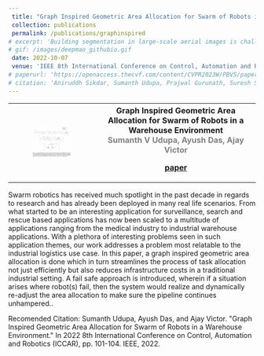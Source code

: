 ```yaml
---
 title: "Graph Inspired Geometric Area Allocation for Swarm of Robots in a Warehouse Environment"
 collection: publications
 permalink: /publications/graphinspired
# excerpt: 'Building segmentation in large-scale aerial images is challenging, especially for small buildings in dense and cluttered urban environments. Complex building structures with highly varied geometric footprints pose an additional challenge for the building segmentation task in satellite imagery. In this work, we propose to tackle the issue of detecting and segmenting small and complex-shaped buildings in Electro-Optical (EO) and SAR satellite imagery. A novel architecture Deep Multi-scale Aware Overcomplete Network (DeepMAO), is proposed that comprises an overcomplete branch that focuses on fine structural features and an undercomplete (U-Net) branch tasked to focus on coarse, semantic-rich features. Additionally, a novel self-regulating augmentation strategy, Loss-Mix, is proposed to increase pixel representation of misclassified pixels. DeepMAO is simple and efficient in accurately identifying small and geometrically complex buildings. Experimental results on SpaceNet 6 dataset, on both EO and SAR modalities, and the INRIA dataset show that DeepMAO achieves state-ofthe-art building segmentation performance, including small and complex-shaped buildings with a negligible increase in the parameter count. In addition, the presence of the overcomplete branch in DeepMAO helps in handling the speckle noise present in the SAR image modality.'
# gif: /images/deepmao_githubio.gif
 date: 2022-10-07
 venue: 'IEEE 8th International Conference on Control, Automation and Robotics (ICCAR)'
# paperurl: 'https://openaccess.thecvf.com/content/CVPR2023W/PBVS/papers Sikdar_DeepMAO_Deep_Multi-Scale_Aware_Overcomplete_Network_for_Building_Segmentation_in_CVPRW_2023_paper.pdf'
# citation: 'Aniruddh Sikdar, Sumanth Udupa, Prajwal Gurunath, Suresh Sundaram; Proceedings of the IEEE/CVF Conference on Computer Vision and Pattern Recognition (CVPR) Workshops, 2023, pp. 487-496.'
---
```


<table style="border-collapse: collapse; border: none; font-size:16px">
<tr style="border: none;">
<th style="border: none;"><img src="/images/graphinspired_githubio.gif" width="50%" height="50%"/></th>
<th style="border: none; ">Graph Inspired Geometric Area Allocation for Swarm of Robots in a Warehouse Environment</a><br>
<FONT COLOR="#808080">Sumanth V Udupa, Ayush Das, Ajay Victor</FONT><br>

<a href="https://ieeexplore.ieee.org/stamp/stamp.jsp?tp=&arnumber=9782664">paper</a><br>

</th>
</tr>
</table>

Swarm robotics has received much spotlight in the past decade in regards to research and has already been deployed in many real life scenarios. From what started to be an interesting application for surveillance, search and rescue based applications has now been scaled to a multitude of applications ranging from the medical industry to industrial warehouse applications. With a plethora of interesting problems seen in such application themes,
our work addresses a problem most relatable to the industrial logistics use case. In this paper, a graph inspired geometric area allocation is done which in turn streamlines the process of task allocation not just efficiently but also reduces infrastructure costs in a traditional industrial setting. A fail safe approach is introduced, wherein if a situation arises where robot(s) fail, then the system would realize and dynamically re-adjust the area
allocation to make sure the pipeline continues unhampered..<br>

Recomended Citation: Sumanth Udupa, Ayush Das, and Ajay Victor. "Graph Inspired Geometric Area Allocation for Swarm of Robots in a Warehouse Environment." In 2022 8th International Conference on Control, Automation and Robotics (ICCAR), pp. 101-104. IEEE, 2022.

